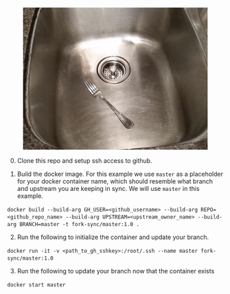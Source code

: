 
<p align="center"><img src="img/forksink.jpg"></p>


0. Clone this repo and setup ssh access to github.

1. Build the docker image.  For this example we use `master` as a placeholder for your docker container name, which should resemble what branch and upstream you are keeping in sync.  We will use `master` in this example.

`docker build --build-arg GH_USER=<github_username> --build-arg REPO=<github_repo_name> --build-arg UPSTREAM=<upstream_owner_name> --build-arg BRANCH=master -t fork-sync/master:1.0 .`

2. Run the following to initialize the container and update your branch.

`docker run -it -v <path_to_gh_sshkey>:/root/.ssh --name master fork-sync/master:1.0`

3. Run the following to update your branch now that the container exists

`docker start master`